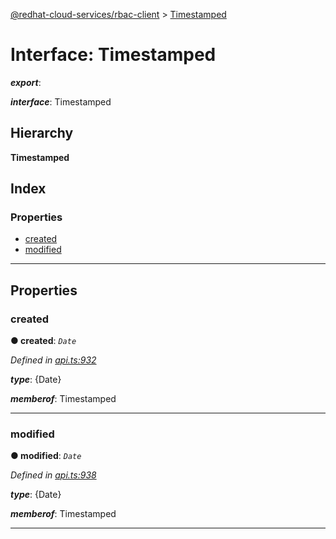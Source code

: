 [@redhat-cloud-services/rbac-client](../README.md) > [Timestamped](../interfaces/timestamped.md)

# Interface: Timestamped

*__export__*: 

*__interface__*: Timestamped

## Hierarchy

**Timestamped**

## Index

### Properties

* [created](timestamped.md#created)
* [modified](timestamped.md#modified)

---

## Properties

<a id="created"></a>

###  created

**● created**: *`Date`*

*Defined in [api.ts:932](https://github.com/RedHatInsights/javascript-clients/blob/master/packages/rbac/api.ts#L932)*

*__type__*: {Date}

*__memberof__*: Timestamped

___
<a id="modified"></a>

###  modified

**● modified**: *`Date`*

*Defined in [api.ts:938](https://github.com/RedHatInsights/javascript-clients/blob/master/packages/rbac/api.ts#L938)*

*__type__*: {Date}

*__memberof__*: Timestamped

___

